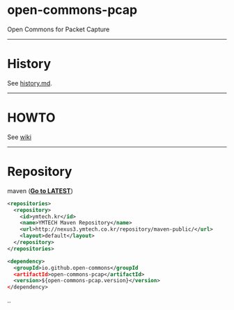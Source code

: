 # open-commons-pcap
Open Commons for Packet Capture

---
# History
See [history.md](./history.md).

---
# HOWTO
See [wiki](https://github.com/open-commons/open-commons-pcap/wiki)

---
# Repository
maven (**[Go to LATEST](http://nexus3.ymtech.co.kr/#browse/browse:maven-public:open%2Fcommons%2Fopen-commons-pcap)**)
``` xml
<repositories>
  <repository>
    <id>ymtech.kr</id>
    <name>YMTECH Maven Repository</name>
    <url>http://nexus3.ymtech.co.kr/repository/maven-public/</url>
    <layout>default</layout>
  </repository>
</repositories>

<dependency>
  <groupId>io.github.open-commons</groupId
  <artifactId>open-commons-pcap</artifactId>
  <version>${open-commons-pcap.version}</version>
</dependency>
```

..
